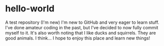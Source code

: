 # hello-world
A test repository (I'm new)
I'm new to GitHub and very eager to learn stuff. 
I've done amateur coding in the past, but I've decided to now fully commit myself to it.
It's also worth noting that I like ducks and squirrels. They are good animals. I think...
I hope to enjoy this place and learn new things!
